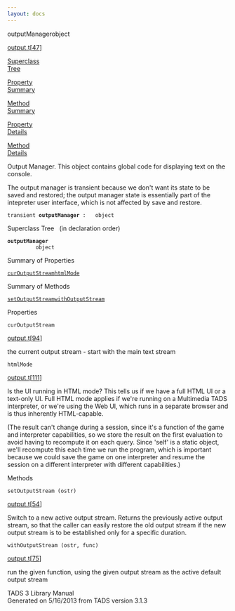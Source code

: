 ```yaml
---
layout: docs
---
```

<span class="title">outputManager</span><span class="type">object</span>

[output.t](../file/output.t.html)\[[47](../source/output.t.html#47)\]

[Superclass  
Tree](#_SuperClassTree_)

[Property  
Summary](#_PropSummary_)

[Method  
Summary](#_MethodSummary_)

[Property  
Details](#_Properties_)

[Method  
Details](#_Methods_)



Output Manager. This object contains global code for displaying text on
the console.

The output manager is transient because we don't want its state to be
saved and restored; the output manager state is essentially part of the
intepreter user interface, which is not affected by save and restore.

`transient `**`outputManager`**` :   object`



<span id="_SuperClassTree_"></span>



<span class="hdln">Superclass Tree</span>   (in declaration order)



**`outputManager`**  
`         object`  
<span id="_PropSummary_"></span>



<span class="hdln">Summary of Properties</span>  



[`curOutputStream`](#curOutputStream)[`htmlMode`](#htmlMode)

<span id="_MethodSummary_"></span>



<span class="hdln">Summary of Methods</span>  



[`setOutputStream`](#setOutputStream)[`withOutputStream`](#withOutputStream)

<span id="_Properties_"></span>



<span class="hdln">Properties</span>  



<span id="curOutputStream"></span>

`curOutputStream`

[output.t](../file/output.t.html)\[[94](../source/output.t.html#94)\]



the current output stream - start with the main text stream



<span id="htmlMode"></span>

`htmlMode`

[output.t](../file/output.t.html)\[[111](../source/output.t.html#111)\]



Is the UI running in HTML mode? This tells us if we have a full HTML UI
or a text-only UI. Full HTML mode applies if we're running on a
Multimedia TADS interpreter, or we're using the Web UI, which runs in a
separate browser and is thus inherently HTML-capable.

(The result can't change during a session, since it's a function of the
game and interpreter capabilities, so we store the result on the first
evaluation to avoid having to recompute it on each query. Since 'self'
is a static object, we'll recompute this each time we run the program,
which is important because we could save the game on one interpreter and
resume the session on a different interpreter with different
capabilities.)



<span id="_Methods_"></span>



<span class="hdln">Methods</span>  



<span id="setOutputStream"></span>

`setOutputStream (ostr)`

[output.t](../file/output.t.html)\[[54](../source/output.t.html#54)\]



Switch to a new active output stream. Returns the previously active
output stream, so that the caller can easily restore the old output
stream if the new output stream is to be established only for a specific
duration.



<span id="withOutputStream"></span>

`withOutputStream (ostr, func)`

[output.t](../file/output.t.html)\[[75](../source/output.t.html#75)\]



run the given function, using the given output stream as the active
default output stream





TADS 3 Library Manual  
Generated on 5/16/2013 from TADS version 3.1.3


